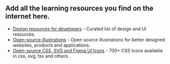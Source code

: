 ## Add all the learning resources you find on the internet here.

- [Design resources for developers](https://github.com/bradtraversy/design-resources-for-developers#favicons) - Curated list of design and UI resources.
- [Open-source illustrations](https://undraw.co/) - Open source illustrations for better designed websites, products and applications.
- [Open-source CSS, SVG and Figma UI Icons](https://css.gg/) - 700+ CSS Icons available in css, svg, tsx and others. 